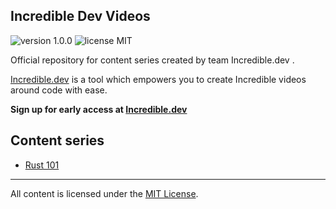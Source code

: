 ## Incredible Dev Videos


<p align="left">
    <img src="https://img.shields.io/badge/version-1.0.0-yellowgreen" alt="version 1.0.0"/>
    <img src="https://img.shields.io/badge/license-MIT-brightgreen" alt="license MIT"/>
</p>

Official repository for content series created by team Incredible.dev .

[Incredible.dev](https://incredible.dev) is a tool which empowers you to create Incredible videos around code with ease.

**Sign up for early access at [Incredible.dev](https://Incredible.dev)**


## Content series

* [Rust 101](Rust-101/README.md)


___

All content is licensed under the [MIT License](LICENSE).
